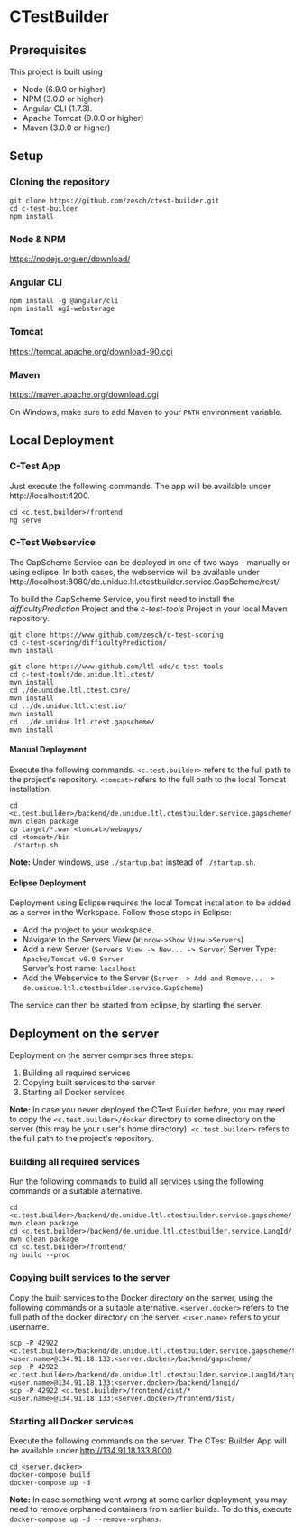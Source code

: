 # CTestBuilder

## Prerequisites
This project is built using 

+ Node (6.9.0 or higher)
+ NPM  (3.0.0 or higher) 
+ Angular CLI (1.7.3). 
+ Apache Tomcat (9.0.0 or higher)
+ Maven (3.0.0 or higher)

## Setup

### Cloning the repository
```
git clone https://github.com/zesch/ctest-builder.git
cd c-test-builder
npm install
```

### Node & NPM

https://nodejs.org/en/download/

### Angular CLI

```
npm install -g @angular/cli
npm install ng2-webstorage
```

### Tomcat

https://tomcat.apache.org/download-90.cgi

### Maven 

https://maven.apache.org/download.cgi

On Windows, make sure to add Maven to your `PATH` environment variable.

## Local Deployment

### C-Test App
Just execute the following commands. The app will be available under http://localhost:4200.

```
cd <c.test.builder>/frontend
ng serve
```

### C-Test Webservice

The GapScheme Service can be deployed in one of two ways - manually or using eclipse. 
In both cases, the webservice will be available under http://localhost:8080/de.unidue.ltl.ctestbuilder.service.GapScheme/rest/.

To build the GapScheme Service, you first need to install the _difficultyPrediction_ Project and the _c-test-tools_ Project in your local Maven repository.

```
git clone https://www.github.com/zesch/c-test-scoring
cd c-test-scoring/difficultyPrediction/
mvn install
```

```
git clone https://www.github.com/ltl-ude/c-test-tools
cd c-test-tools/de.unidue.ltl.ctest/
mvn install
cd ./de.unidue.ltl.ctest.core/
mvn install
cd ../de.unidue.ltl.ctest.io/
mvn install
cd ../de.unidue.ltl.ctest.gapscheme/
mvn install
```

#### Manual Deployment

Execute the following commands. 
`<c.test.builder>` refers to the full path to the project's repository. 
`<tomcat>` refers to the full path to the local Tomcat installation.

```
cd <c.test.builder>/backend/de.unidue.ltl.ctestbuilder.service.gapscheme/
mvn clean package
cp target/*.war <tomcat>/webapps/
cd <tomcat>/bin
./startup.sh 
```

**Note:** Under windows, use `./startup.bat` instead of `./startup.sh`.

#### Eclipse Deployment

Deployment using Eclipse requires the local Tomcat installation to be added as a server in the Workspace. Follow these steps in Eclipse:

+ Add the project to your workspace.
+ Navigate to the Servers View (`Window->Show View->Servers`) 
+ Add a new Server (`Servers View -> New... -> Server`)
  Server Type: `Apache/Tomcat v9.0 Server`  
  Server's host name: `localhost`  
+ Add the Webservice to the Server (`Server -> Add and Remove... -> de.unidue.ltl.ctestbuilder.service.GapScheme`)    

The service can then be started from eclipse, by starting the server.

## Deployment on the server

Deployment on the server comprises three steps:

1. Building all required services
2. Copying built services to the server
3. Starting all Docker services

**Note:** In case you never deployed the CTest Builder before, you may need to copy the `<c.test.builder>/docker` directory to some directory on the server (this may be your user's home directory). `<c.test.builder>` refers to the full path to the project's repository.

### Building all required services

Run the following commands to build all services using the following commands or a suitable alternative.

```
cd <c.test.builder>/backend/de.unidue.ltl.ctestbuilder.service.gapscheme/
mvn clean package
cd <c.test.builder>/backend/de.unidue.ltl.ctestbuilder.service.LangId/
mvn clean package
cd <c.test.builder>/frontend/
ng build --prod
```

### Copying built services to the server

Copy the built services to the Docker directory on the server, using the following commands or a suitable alternative. `<server.docker>` refers to the full path of the docker directory on the server. `<user.name>` refers to your username.

```
scp -P 42922 <c.test.builder>/backend/de.unidue.ltl.ctestbuilder.service.gapscheme/target/*.war <user.name>@134.91.18.133:<server.docker>/backend/gapscheme/
scp -P 42922 <c.test.builder>/backend/de.unidue.ltl.ctestbuilder.service.LangId/target/*.war <user.name>@134.91.18.133:<server.docker>/backend/langid/
scp -P 42922 <c.test.builder>/frontend/dist/* <user.name>@134.91.18.133:<server.docker>/frontend/dist/
```

### Starting all Docker services

Execute the following commands on the server. The CTest Builder App will be available under http://134.91.18.133:8000.

```
cd <server.docker>
docker-compose build
docker-compose up -d
```

**Note:** In case something went wrong at some earlier deployment, you may need to remove orphaned containers from earlier builds. To do this, execute `docker-compose up -d --remove-orphans`.